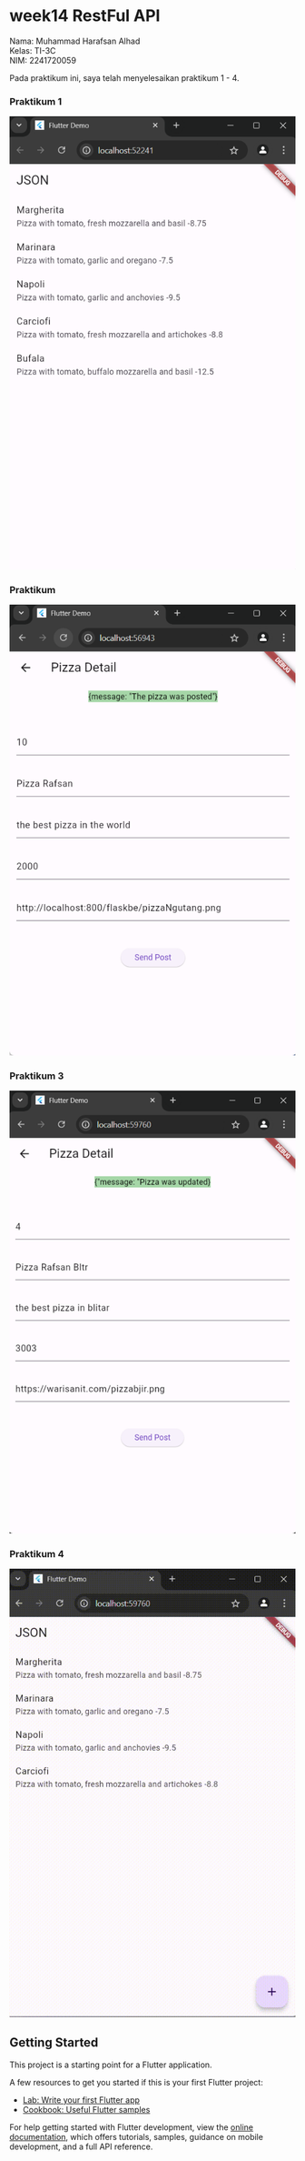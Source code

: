 # week14 RestFul API

Nama: Muhammad Harafsan Alhad  
Kelas: TI-3C  
NIM: 2241720059  

Pada praktikum ini, saya telah menyelesaikan praktikum 1 - 4.
### Praktikum 1
![Praktikum 1](assets/images/Praktikum_1_RestAPI.png)

### Praktikum
![Praktikum 2](assets/images/Praktikum_2_RestAPI.png)

### Praktikum 3
![Praktikum 3](assets/images/Pratkikum_3_RestAPI.png)

### Praktikum 4
![Praktikum 4](assets/images/Praktikum_4_RestAPI.gif)

## Getting Started

This project is a starting point for a Flutter application.

A few resources to get you started if this is your first Flutter project:

- [Lab: Write your first Flutter app](https://docs.flutter.dev/get-started/codelab)
- [Cookbook: Useful Flutter samples](https://docs.flutter.dev/cookbook)

For help getting started with Flutter development, view the
[online documentation](https://docs.flutter.dev/), which offers tutorials, samples, guidance on mobile development, and a full API reference.
